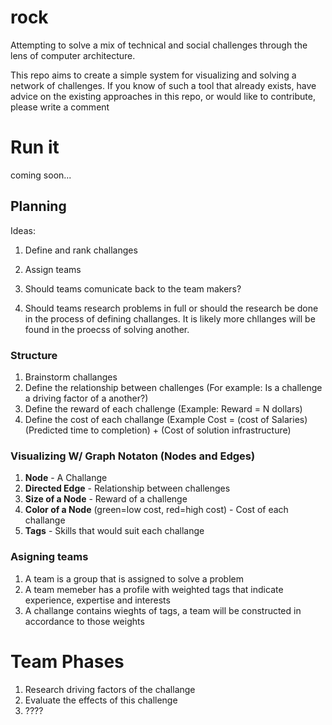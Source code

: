 # rock
Attempting to solve a mix of technical and social challenges through the lens of computer architecture.

This repo aims to create a simple system for visualizing and solving a network of challenges. If you know of such a tool that already exists, have advice on the existing approaches in this repo, or would like to contribute, please write a comment 

# Run it
coming soon...

## Planning

Ideas: 
1. Define and rank challanges
2. Assign teams

1. Should teams comunicate back to the team makers?
2. Should teams research problems in full or should the research be done in the process of defining challanges. It is likely more chllanges will be found in the proecss of solving another.

### Structure
1. Brainstorm challanges
2. Define the relationship between challenges (For example: Is a challenge a driving factor of a another?)
3. Define the reward of each challenge (Example: Reward = N dollars)
4. Define the cost of each challange (Example Cost = (cost of Salaries)(Predicted time to completion) + (Cost of solution infrastructure)

### Visualizing W/ Graph Notaton (Nodes and Edges)
1. **Node** - A Challange
2. **Directed Edge** - Relationship between challenges 
3. **Size of a Node** - Reward of a challenge
4. **Color of a Node** (green=low cost, red=high cost) - Cost of each challange
5. **Tags** - Skills that would suit each challange


### Asigning teams
1. A team is a group that is assigned to solve a problem
2. A team memeber has a profile with weighted tags that indicate experience, expertise and interests
3. A challange contains wieghts of tags, a team will be constructed in accordance to those weights

# Team Phases
1. Research driving factors of the challange
2. Evaluate the effects of this challenge
3. ????

